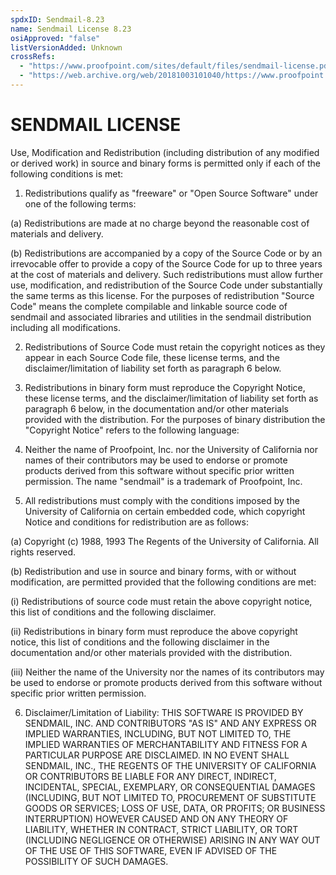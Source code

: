 ```yaml
---
spdxID: Sendmail-8.23
name: Sendmail License 8.23
osiApproved: "false"
listVersionAdded: Unknown
crossRefs: 
  - "https://www.proofpoint.com/sites/default/files/sendmail-license.pdf"
  - "https://web.archive.org/web/20181003101040/https://www.proofpoint.com/sites/default/files/sendmail-license.pdf"
---
```


# SENDMAIL LICENSE

Use, Modification and Redistribution (including distribution of any modified or derived work) in source and binary forms is permitted only if each of the following conditions is met:

1. Redistributions qualify as "freeware" or "Open Source Software" under one of the following terms:

(a) Redistributions are made at no charge beyond the reasonable cost of materials and delivery.

(b) Redistributions are accompanied by a copy of the Source Code or by an irrevocable offer to provide a copy of the Source Code for up to three years at the cost of materials and delivery. Such redistributions must allow further use, modification, and redistribution of the Source Code under substantially the same terms as this license. For the purposes of redistribution "Source Code" means the complete compilable and linkable source code of sendmail and associated libraries and utilities in the sendmail distribution including all modifications.

2. Redistributions of Source Code must retain the copyright notices as they appear in each Source Code file, these license terms, and the disclaimer/limitation of liability set forth as paragraph 6 below.

3. Redistributions in binary form must reproduce the Copyright Notice, these license terms, and the disclaimer/limitation of liability set forth as paragraph 6 below, in the documentation and/or other materials provided with the distribution. For the purposes of binary distribution the "Copyright Notice" refers to the following language:

4. Neither the name of Proofpoint, Inc. nor the University of California nor names of their contributors may be used to endorse or promote products derived from this software without specific prior written permission. The name "sendmail" is a trademark of Proofpoint, Inc.

5. All redistributions must comply with the conditions imposed by the University of California on certain embedded code, which copyright Notice and conditions for redistribution are as follows:

(a) Copyright (c) 1988, 1993 The Regents of the University of California. All rights reserved.

(b) Redistribution and use in source and binary forms, with or without modification, are permitted provided that the following conditions are met:

(i) Redistributions of source code must retain the above copyright notice, this list of conditions and the following disclaimer.

(ii) Redistributions in binary form must reproduce the above copyright notice, this list of conditions and the following disclaimer in the documentation and/or other materials provided with the distribution.

(iii) Neither the name of the University nor the names of its contributors may be used to endorse or promote products derived from this software without specific prior written permission.

6. Disclaimer/Limitation of Liability: THIS SOFTWARE IS PROVIDED BY SENDMAIL, INC. AND CONTRIBUTORS "AS IS" AND ANY EXPRESS OR IMPLIED WARRANTIES, INCLUDING, BUT NOT LIMITED TO, THE IMPLIED WARRANTIES OF MERCHANTABILITY AND FITNESS FOR A PARTICULAR PURPOSE ARE DISCLAIMED. IN NO EVENT SHALL SENDMAIL, INC., THE REGENTS OF THE UNIVERSITY OF CALIFORNIA OR CONTRIBUTORS BE LIABLE FOR ANY DIRECT, INDIRECT, INCIDENTAL, SPECIAL, EXEMPLARY, OR CONSEQUENTIAL DAMAGES (INCLUDING, BUT NOT LIMITED TO, PROCUREMENT OF SUBSTITUTE GOODS OR SERVICES; LOSS OF USE, DATA, OR PROFITS; OR BUSINESS INTERRUPTION) HOWEVER CAUSED AND ON ANY THEORY OF LIABILITY, WHETHER IN CONTRACT, STRICT LIABILITY, OR TORT (INCLUDING NEGLIGENCE OR OTHERWISE) ARISING IN ANY WAY OUT OF THE USE OF THIS SOFTWARE, EVEN IF ADVISED OF THE POSSIBILITY OF SUCH DAMAGES.
